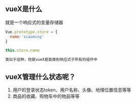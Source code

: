 ## vueX是什么

就是一个响应式的变量存储器

```js
Vue.prototype.store = {
  name:'xiaoming'
}

this.store.name

类似于这种，但是vueX是能做到响应式于所有的组件中
```

## vueX管理什么状态呢？

1. 用户的登录状态token、用户名称、头像、地理位置信息等等
2. 商品的收藏、购物车中的物品等等

